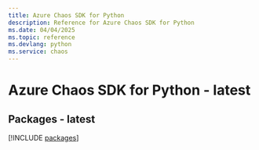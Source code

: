 ```yaml
---
title: Azure Chaos SDK for Python
description: Reference for Azure Chaos SDK for Python
ms.date: 04/04/2025
ms.topic: reference
ms.devlang: python
ms.service: chaos
---
```

# Azure Chaos SDK for Python - latest
## Packages - latest
[!INCLUDE [packages](chaos-index.md)]